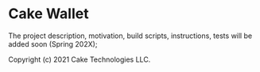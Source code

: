 # Cake Wallet

The project description, motivation, build scripts, instructions, tests will be added soon (Spring 202X);

Copyright (c) 2021 Cake Technologies LLC.
